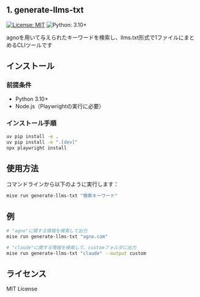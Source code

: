 ## 1. generate-llms-txt

[![License: MIT](https://img.shields.io/badge/License-MIT-yellow.svg)](https://opensource.org/licenses/MIT)
![Python: 3.10+](https://img.shields.io/badge/python-3.10+-blue.svg)

agnoを用いて与えられたキーワードを検索し、llms.txt形式で1ファイルにまとめるCLIツールです

## インストール

### 前提条件

- Python 3.10+
- Node.js（Playwrightの実行に必要）

### インストール手順

```bash
uv pip install -e .
uv pip install -e ".[dev]"
npx playwright install
```

## 使用方法

コマンドラインから以下のように実行します：

```bash
mise run generate-llms-txt "検索キーワード"
```

## 例

```bash
# "agno"に関する情報を検索して出力
mise run generate-llms-txt "agno.com"

# "claude"に関する情報を検索して、customフォルダに出力
mise run generate-llms-txt "claude" --output custom
```

## ライセンス

MIT License